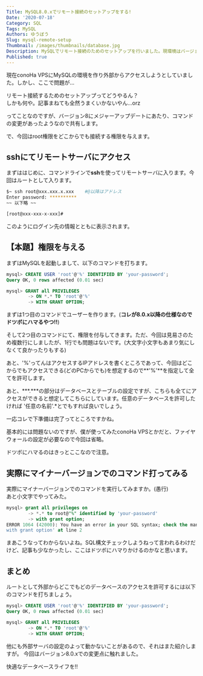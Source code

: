 ```yaml
---
Title: MySQL8.0.xでリモート接続のセットアップをする!
Date: '2020-07-18'
Category: SQL
Tags: MySQL
Authors: ゆうぼう
Slug: mysql-remote-setup
Thumbnail: /images/thumbnails/database.jpg
Description: MySQLでリモート接続のためのセットアップを行いました。現環境はバージョン8.0.19なのですが、前回からのメジャーアップデートにて、コマンドが変わっており大変苦労したので備忘録として。かなりつまずきますので共有します。
Published: true
---
```


現在conoHa VPSにMySQLの環境を作り外部からアクセスしようとしていました。しかし、ここで問題が...

リモート接続するためのセットアップってどうやるん？  
しかも何や。記事まねても全然うまくいかないやん...orz

ってことなのですが、バージョン8にメジャーアップデートにあたり、コマンドの変更があったようなので共有します。

で、今回はroot権限をどこからでも接続する権限を与えます。

## sshにてリモートサーバにアクセス

まずははじめに、コマンドラインで**ssh**を使ってリモートサーバに入ります。今回はルートとして入ります。

~~~bash
$~ ssh root@xxx.xxx.x.xxx    #@以降はアドレス
Enter password: **********
~~ 以下略 ~~

[root@xxx-xxx-x-xxx]# 
~~~

このようにログイン先の情報とともに表示されます。

## 【本題】権限を与える

まずはMySQLを起動しまして、以下のコマンドを打ちます。

~~~sql
mysql> CREATE USER 'root'@'%' IDENTIFIED BY 'your-password';
Query OK, 0 rows affected (0.01 sec)

mysql> GRANT all PRIVILEGES
        -> ON *.* TO 'root'@'%' 
        -> WITH GRANT OPTION;
~~~

まずは1つ目のコマンドでユーザーを作ります。(**コレが8.0.x以降の仕様なのでドツボにハマるやつ!!**)

そして2つ目のコマンドにて、権限を付与してきます。ただ、今回は見易さのため複数行にしましたが、1行でも問題はないです。(大文字小文字もあまり気にしなくて良かったりもする)

あと、'%'ってんはアクセスするIPアドレスを書くところであって、今回はどこからでもアクセスできる(どのPCからでも)を想定するので**'%'**を指定して全てを許可します。

あと、***.***の部分はデータベースとテーブルの設定ですが、こちらも全てにアクセスができると想定してこちらにしています。任意のデータベースを許可したければ  '任意の名前'.*とでもすれば良いでしょう。

一応コレで下準備は完了ってところですかね。

基本的には問題ないのですが、僕が使ってみたconoHa VPSとかだと、ファイヤウォールの設定が必要なので今回は省略。

ドツボにハマるのはきっとここなので注意。

## 実際にマイナーバージョンでのコマンド打ってみる

実際にマイナーバージョンでのコマンドを実行してみますか。(愚行)  
あと小文字でやってみた。

~~~sql
mysql> grant all privileges on 
        -> *.* to root@"%" identified by 'your-password' 
        -> with grant option;
ERROR 1064 (42000): You have an error in your SQL syntax; check the manual that corresponds to your MySQL server version for the right syntax to use near 'identified by 'your-password'
with grant option' at line 2
~~~

まあこうなってわからないよね。SQL構文チェックしようねって言われるわけだけど、記事も少なかったし、ここはドツボにハマりかけるのかなと思います。

## まとめ

ルートとして外部からどこでもどのデータベースのアクセスを許可するには以下のコマンドを打ちましょう。

~~~sql
mysql> CREATE USER 'root'@'%' IDENTIFIED BY 'your-password';
Query OK, 0 rows affected (0.01 sec)

mysql> GRANT all PRIVILEGES
        -> ON *.* TO 'root'@'%' 
        -> WITH GRANT OPTION;
~~~

他にも外部サーバの設定のよって動かないことがあるので、それはまた紹介しますが。
今回はバージョン8.0.xでの変更点に触れました。

快適なデータベースライフを!!
